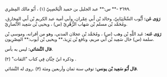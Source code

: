 ٣٦٩٩ -** س:** عبد الجليل بن حميد الْيَحْصِبِيّ (١) ، أَبُو مالك المِصْرِي.

**رَوَى عَن:** أَيُّوب السِّخْتِيَانِيّ، وخالد بْن أَبي عِمْران، وأبي أمية عبد الكريم بْن أَبي المخارق، ومُحَمَّد بْن مسلم بْن شهاب الزُّهْرِيّ (س) ، ويحيى بْن سَعِيد الأَنْصارِيّ.

**رَوَى عَنه:** عَبد اللَّهِ بْن وهب (س) ، ومُحَمَّد بْن عجلان المدني، وهو من أقرانه، وموسى بْن سلمة (س) خال سَعِيد بْن أَبي مريم، ونافع بْن يَزِيدَ،** ويحيى بْن أيوب:** المِصْرِيون.

**قال النَّسَائي:** ليس به بأس.

وذكره ابنُ حِبَّان فِي كتاب "الثقات" (٢) .

**قال أَبُو سَعِيد بْن يونس:** توفي سنة ثمان وأربعين ومئة (٣) .روى له النَّسَائي.